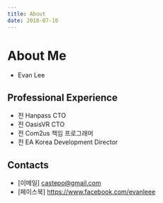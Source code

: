 ```yaml
---
title: About
date: 2018-07-10
---
```


# About Me

- Evan Lee

## Professional Experience

- 전 Hanpass CTO
- 전 OasisVR CTO
- 전 Com2us 책임 프로그래머
- 전 EA Korea Development Director

## Contacts

- [이메일] castepo@gmail.com
- [페이스북] <https://www.facebook.com/evanleee>
